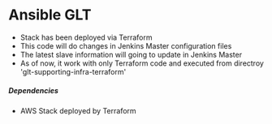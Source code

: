 # Ansible GLT

  - Stack has been deployed via Terraform
  - This code will do changes in Jenkins Master configuration files
  - The latest slave information will going to update in Jenkins Master
  - As of now, it work with only Terraform code and executed from directroy 'glt-supporting-infra-terraform'

##### Dependencies

  - AWS Stack deployed by Terraform
